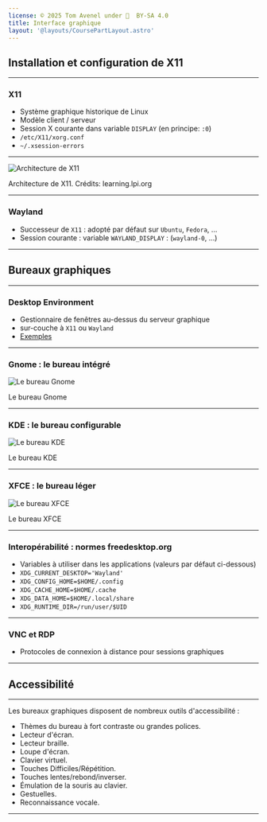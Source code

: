 ```yaml
---
license: © 2025 Tom Avenel under 󰵫  BY-SA 4.0
title: Interface graphique
layout: '@layouts/CoursePartLayout.astro'
---
```


## Installation et configuration de X11

---

### X11

- Système graphique historique de Linux
- Modèle client / serveur
- Session X courante dans variable `DISPLAY` (en principe: `:0`)
- `/etc/X11/xorg.conf`
- `~/.xsession-errors`

---

![Architecture de X11](https://learning.lpi.org/en/learning-materials/102-500/106/106.1/106.1_01/images/image_01.png)

<div class="caption">Architecture de X11. Crédits: learning.lpi.org</div>

---

### Wayland

- Successeur de `X11` : adopté par défaut sur `Ubuntu`, `Fedora`, …
- Session courante : variable `WAYLAND_DISPLAY` : (`wayland-0`, …)

---

## Bureaux graphiques

---

### Desktop Environment

- Gestionnaire de fenêtres au-dessus du serveur graphique
- sur-couche à `X11` ou `Wayland`
- [Exemples](https://linux.goffinet.org/administration/introduction-a-linux/environnements-de-bureau/)

---

### Gnome : le bureau intégré

![Le bureau Gnome](https://learning.lpi.org/en/learning-materials/102-500/106/106.2/106.2_01/images/gnome-debian-10.1.0.png)

<div class="caption">Le bureau Gnome</div>

---

### KDE : le bureau configurable

![Le bureau KDE](https://learning.lpi.org/en/learning-materials/102-500/106/106.2/106.2_01/images/kde-opensuse-15.1.png)

<div class="caption">Le bureau KDE</div>

---

### XFCE : le bureau léger

![Le bureau XFCE](https://learning.lpi.org/en/learning-materials/102-500/106/106.2/106.2_01/images/xfce-manjaro-18.1.0.png)

<div class="caption">Le bureau XFCE</div>

---

### Interopérabilité : normes freedesktop.org

- Variables à utiliser dans les applications (valeurs par défaut ci-dessous)
- `XDG_CURRENT_DESKTOP='Wayland'`
- `XDG_CONFIG_HOME=$HOME/.config`
- `XDG_CACHE_HOME=$HOME/.cache`
- `XDG_DATA_HOME=$HOME/.local/share`
- `XDG_RUNTIME_DIR=/run/user/$UID`

---

### VNC et RDP

- Protocoles de connexion à distance pour sessions graphiques

---

## Accessibilité

---

Les bureaux graphiques disposent de nombreux outils d'accessibilité :

- Thèmes du bureau à fort contraste ou grandes polices.
- Lecteur d'écran.
- Lecteur braille.
- Loupe d'écran.
- Clavier virtuel.
- Touches Difficiles/Répétition.
- Touches lentes/rebond/inverser.
- Émulation de la souris au clavier.
- Gestuelles.
- Reconnaissance vocale.

---

